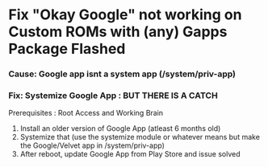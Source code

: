 # Fix "Okay Google" not working on Custom ROMs with (any) Gapps Package Flashed 

### Cause: Google app isnt a system app (/system/priv-app)

### Fix: Systemize Google App : **BUT THERE IS A CATCH**

Prerequisites : Root Access and Working Brain

  1. Install an older version of Google App (atleast 6 months old)
  2. Systemize that (use the systemize module or whatever means but make the Google/Velvet app in /system/priv-app)
  3. After reboot, update Google App from Play Store and issue solved
